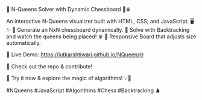 🚀 N-Queens Solver with Dynamic Chessboard 🏰♛

An interactive N-Queens visualizer built with HTML, CSS, and JavaScript. 🖥️✨
🔹 Generate an NxN chessboard dynamically.
🔹 Solve with Backtracking and watch the queens being placed! ♛
🔹 Responsive Board that adjusts size automatically.

🔗 Live Demo: https://iutkarshtiwari.github.io/NQueen/🌐

📌 Check out the repo & contribute!

🔗 Try it now & explore the magic of algorithms! 💡🚀

#NQueens #JavaScript #Algorithms #Chess #Backtracking ♟️

